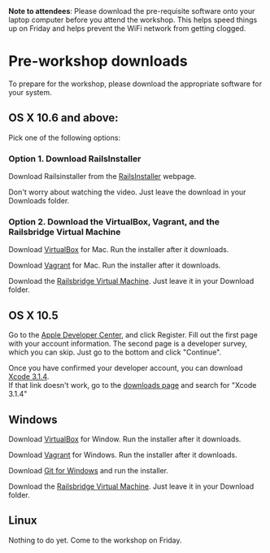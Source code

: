 <div class="alert alert-info">
<strong>Note to attendees</strong>: Please download the pre-requisite software onto your laptop computer before you attend the workshop. This helps speed things up on Friday and helps prevent the WiFi network from getting clogged.
</div>

# Pre-workshop downloads

To prepare for the workshop, please download the appropriate software for your system.


## OS X 10.6 and above:

Pick one of the following options:

### Option 1. Download RailsInstaller

Download Railsinstaller from the <a href="http://railsinstaller.org" target="_blank">RailsInstaller</a> webpage.

Don't worry about watching the video. Just leave the download in your Downloads folder.

### Option 2. Download the VirtualBox, Vagrant, and the Railsbridge Virtual Machine

Download
[VirtualBox](http://download.virtualbox.org/virtualbox/4.2.18/VirtualBox-4.2.18-88780-OSX.dmg)
for Mac. Run the installer after it downloads.

Download [Vagrant](http://files.vagrantup.com/packages/db8e7a9c79b23264da129f55cf8569167fc22415/Vagrant-1.3.3.dmg) for Mac. Run the installer after it downloads.

Download the [Railsbridge Virtual
Machine](http://s3.amazonaws.com/railsbridgeboston/railsbridgevm-3.2.box). Just
leave it in your Download folder. 

## OS X 10.5

Go to the [Apple Developer Center](https://developer.apple.com/downloads), 
and click Register. Fill out the first page with your account information.
The second page is a developer survey, which you can skip. Just go to the bottom and click
"Continue". 

Once you have confirmed your developer account, you can download [Xcode 3.1.4](http://adcdownload.apple.com/Developer_Tools/xcode_3.1.4_developer_tools/xcode314_2809_developerdvd.dmg).  
If that link doesn't work, go to the [downloads page](https://developer.apple.com/downloads)
and search for "Xcode 3.1.4"



## Windows

Download [VirtualBox](http://download.virtualbox.org/virtualbox/4.2.18/VirtualBox-4.2.18-88781-Win.exe) for Window. Run the installer after it downloads.

Download [Vagrant](http://files.vagrantup.com/packages/db8e7a9c79b23264da129f55cf8569167fc22415/Vagrant_1.3.3.msi) for Windows. Run the installer after it downloads.

Download [Git for Windows](http://git-scm.com/downloads) and run the installer.

Download the [Railsbridge Virtual
Machine](http://s3.amazonaws.com/railsbridgeboston/railsbridgevm-3.2.box). Just
leave it in your Download folder. 


## Linux

Nothing to do yet. Come to the workshop on Friday.


